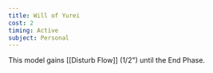 ```yaml
---
title: Will of Yurei
cost: 2
timing: Active
subject: Personal
---
```

This model gains [[Disturb Flow]] (1/2") until the End Phase.